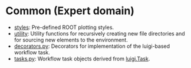 # Common (Expert domain)

- [styles](styles): Pre-defined ROOT plotting styles.
- [utility](utility): Utility functions for recursively creating new file directories and for sourcing new elements to the environment.
- [decorators.py](decorators.py): Decorators for implementation of the luigi-based workflow task.
- [tasks.py](tasks.py): Workflow task objects derived from [luigi.Task](https://luigi.readthedocs.io/en/stable/tasks.html).
